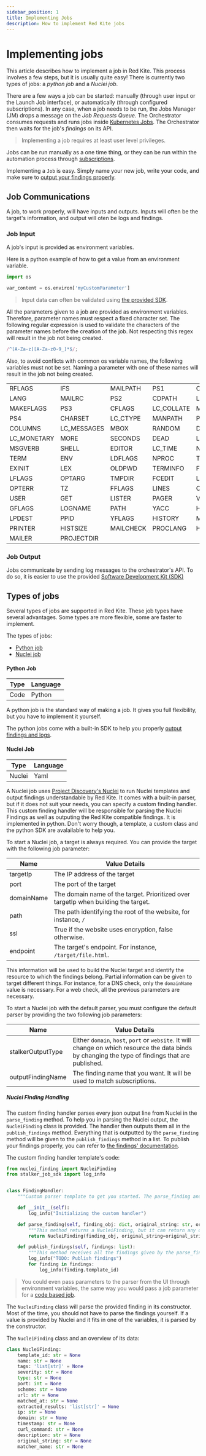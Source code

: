 ```yaml
---
sidebar_position: 1
title: Implementing Jobs
description: How to implement Red Kite jobs
---
```


# Implementing jobs

This article describes how to implement a job in Red Kite. This process involves a few steps, but it is usually quite easy! There is currently two types of jobs: a _python job_ and a _Nuclei job_.

There are a few ways a job can be started: manually (through user input or the Launch Job interface), or automatically (through configured subscriptions). In any case, when a job needs to be run, the Jobs Manager (JM) drops a message on the _Job Requests Queue_. The Orchestrator consumes requests and runs jobs inside [Kubernetes Jobs](https://kubernetes.io/docs/concepts/workloads/controllers/job/). The Orchestrator then waits for the job's _findings_ on its API. 

> Implementing a job requires at least user level privileges.

Jobs can be run manually as a one time thing, or they can be run within the automation process through [subscriptions](../concepts/subscriptions).

Implementing a `Job` is easy. Simply name your new job, write your code, and make sure to
[output your findings properly](#job-output).

## Job Communications

A job, to work properly, will have inputs and outputs. Inputs will often be the target's information, and output will oten be logs and findings.

### Job Input

A job's input is provided as environment variables.

Here is a python example of how to get a value from an environment variable.

```python
import os

var_content = os.environ['myCustomParameter']
```

> Input data can often be validated using [the provided SDK](./sdk.md).

All the parameters given to a job are provided as environment variables. Therefore, parameter names must respect a fixed character set. The following regular expression is used to validate the characters of the parameter names before the creation of the job. Not respecting this regex will result in the job not being created.

```javascript
/^[A-Za-z][A-Za-z0-9_]*$/;
```

Also, to avoid conflicts with common os variable names, the following variables must not be set. Naming a parameter with one of these names will result in the job not being created.

|             |             |           |            |            |
| ----------- | ----------- | --------- | ---------- | ---------- |
| RFLAGS      | IFS         | MAILPATH  | PS1        | CC         |
| LANG        | MAILRC      | PS2       | CDPATH     | LC_ALL     |
| MAKEFLAGS   | PS3         | CFLAGS    | LC_COLLATE | MAKESHELL  |
| PS4         | CHARSET     | LC_CTYPE  | MANPATH    | PWD        |
| COLUMNS     | LC_MESSAGES | MBOX      | RANDOM     | DATEMSK    |
| LC_MONETARY | MORE        | SECONDS   | DEAD       | LC_NUMERIC |
| MSGVERB     | SHELL       | EDITOR    | LC_TIME    | NLSPATH    |
| TERM        | ENV         | LDFLAGS   | NPROC      | TERMCAP    |
| EXINIT      | LEX         | OLDPWD    | TERMINFO   | FC         |
| LFLAGS      | OPTARG      | TMPDIR    | FCEDIT     | LINENO     |
| OPTERR      | TZ          | FFLAGS    | LINES      | OPTIND     |
| USER        | GET         | LISTER    | PAGER      | VISUAL     |
| GFLAGS      | LOGNAME     | PATH      | YACC       | HISTFILE   |
| LPDEST      | PPID        | YFLAGS    | HISTORY    | MAIL       |
| PRINTER     | HISTSIZE    | MAILCHECK | PROCLANG   | HOME       |
| MAILER      | PROJECTDIR  |           |            |            |

### Job Output

Jobs communicate by sending log messages to the orchestrator's API. To do so, it is easier to use the provided [Software Development Kit (SDK)](./sdk.md)

## Types of jobs

Several types of jobs are supported in Red Kite. These job types have several advantages. Some types are more flexible, some
are faster to implement.

The types of jobs:

- [Python job](#python-job)
- [Nuclei job](#nuclei-job)

#### Python Job

| Type | Language |
| ---- | -------- |
| Code | Python   |

A python job is the standard way of making a job. It gives you full flexibility, but you have to implement it yourself.

The python jobs come with a built-in SDK to help you properly [output findings and logs](/docs/concepts/findings).

#### Nuclei Job

| Type   | Language |
| ------ | -------- |
| Nuclei | Yaml     |

A Nuclei job uses [Project Discovery's Nuclei](https://github.com/projectdiscovery/nuclei) to run Nuclei templates and output findings understandable by Red Kite. It comes with a built-in parser, but if it does not suit your needs, you can specify a custom finding handler. This custom finding handler will be responsible for parsing the Nuclei Findings as well as outputing the Red Kite compatible findings. It is implemented in python. Don't worry though, a template, a custom class and the python SDK are avalailable to help you.

To start a Nuclei job, a target is always required. You can provide the target with the following job parameter:

| Name       | Value Details                                                                      |
| ---------- | ---------------------------------------------------------------------------------- |
| targetIp   | The IP address of the target                                                       |
| port       | The port of the target                                                             |
| domainName | The domain name of the target. Prioritized over targetIp when building the target. |
| path       | The path identifying the root of the website, for instance, `/`                    |
| ssl        | True if the website uses encryption, false otherwise.                              |
| endpoint   | The target's endpoint. For instance, `/target/file.html`.                          |

This information will be used to build the Nuclei target and identify the resource to which the findings belong. Partial information can be given to target different things. For instance, for a DNS check, only the `domainName` value is necessary. For a web check, all the previous parameters are necessary.

To start a Nuclei job with the default parser, you must configure the default parser by providing the two following job parameters:

| Name              | Value Details                                                                                                                                      |
| ----------------- | -------------------------------------------------------------------------------------------------------------------------------------------------- |
| stalkerOutputType | Either `domain`, `host`, `port` or `website`. It will change on which resource the data binds by changing the type of findings that are published. |
| outputFindingName | The finding name that you want. It will be used to match subscriptions.                                                                            |

##### Nuclei Finding Handling

The custom finding handler parses every json output line from Nuclei in the `parse_finding` method. To help you in parsing the Nuclei output, the `NucleiFinding` class is provided. The handler then outputs them all in the `publish_findings` method. Everything that is outputted by the `parse_finding` method will be given to the `publish_findings` method in a list. To publish your findings properly, you can refer to [the findings' documentation](../concepts/findings).

The custom finding handler template's code:

```python
from nuclei_finding import NucleiFinding
from stalker_job_sdk import log_info


class FindingHandler:
    """Custom parser template to get you started. The parse_finding and publish_findings methods are required."""

    def __init__(self):
        log_info("Initializing the custom handler")

    def parse_finding(self, finding_obj: dict, original_string: str, original_path: str):
        """This method returns a NucleiFinding, but it can return any object."""
        return NucleiFinding(finding_obj, original_string=original_string, original_path=original_path)

    def publish_findings(self, findings: list):
        """This method receives all the findings given by the parse_finding method as a list."""
        log_info("TODO: Publish findings")
        for finding in findings:
            log_info(finding.template_id)

```

> You could even pass parameters to the parser from the UI through environment variables, the same way you would pass a job parameter for a
> [code based job](#custom-job-input).

The `NucleiFinding` class will parse the provided finding in its constructor. Most of the time, you should not have to parse the findings yourself. If a value is provided by Nuclei and it fits in one of the variables, it is parsed by the constructor.

The `NucleiFinding` class and an overview of its data:

```python
class NucleiFinding:
    template_id: str = None
    name: str = None
    tags: 'list[str]' = None
    severity: str = None
    type: str = None
    port: int = None
    scheme: str = None
    url: str = None
    matched_at: str = None
    extracted_results: 'list[str]' = None
    ip: str = None
    domain: str = None
    timestamp: str = None
    curl_command: str = None
    description: str = None
    original_string: str = None
    matcher_name: str = None
```
